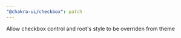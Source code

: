 ```yaml
---
"@chakra-ui/checkbox": patch
---
```


Allow checkbox control and root's style to be overriden from theme
